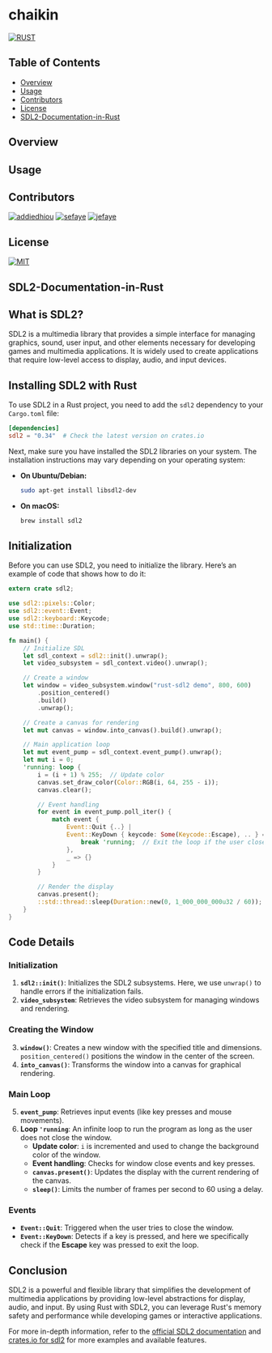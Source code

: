 # chaikin

[![RUST](https://img.shields.io/badge/Rust-black?style=for-the-badge&logo=rust&logoColor=#E57324)](src/main.rs)

## Table of Contents
- [Overview](#overview)
- [Usage](#usage)
- [Contributors](#contributors)
- [License](#license)
- [SDL2-Documentation-in-Rust](#sdl2-documentation-in-rust)



## Overview

## Usage

## Contributors

[![addiedhiou](https://shields.io/badge/addiedhiou-Zone01-blue)](http://learn.zone01dakar.sn/git/addiedhiou)
[![sefaye](https://shields.io/badge/sefaye-Zone01-blue)](http://learn.zone01dakar.sn/git/sefaye)
[![jefaye](https://shields.io/badge/jefaye-Zone01-blue)](http://learn.zone01dakar.sn/git/jefaye)

## License

[![MIT](https://shields.io/badge/License-MIT-yellow)](LICENSE)



## SDL2-Documentation-in-Rust

## What is SDL2?

SDL2 is a multimedia library that provides a simple interface for managing graphics, sound, user input, and other elements necessary for developing games and multimedia applications. It is widely used to create applications that require low-level access to display, audio, and input devices.

## Installing SDL2 with Rust

To use SDL2 in a Rust project, you need to add the `sdl2` dependency to your `Cargo.toml` file:

```toml
[dependencies]
sdl2 = "0.34"  # Check the latest version on crates.io
```

Next, make sure you have installed the SDL2 libraries on your system. The installation instructions may vary depending on your operating system:

- **On Ubuntu/Debian:**
  ```bash
  sudo apt-get install libsdl2-dev
  ```

- **On macOS:**
  ```bash
  brew install sdl2
  ```

## Initialization

Before you can use SDL2, you need to initialize the library. Here’s an example of code that shows how to do it:

```rust
extern crate sdl2;

use sdl2::pixels::Color;
use sdl2::event::Event;
use sdl2::keyboard::Keycode;
use std::time::Duration;

fn main() {
    // Initialize SDL
    let sdl_context = sdl2::init().unwrap();
    let video_subsystem = sdl_context.video().unwrap();

    // Create a window
    let window = video_subsystem.window("rust-sdl2 demo", 800, 600)
        .position_centered()
        .build()
        .unwrap();

    // Create a canvas for rendering
    let mut canvas = window.into_canvas().build().unwrap();

    // Main application loop
    let mut event_pump = sdl_context.event_pump().unwrap();
    let mut i = 0;
    'running: loop {
        i = (i + 1) % 255;  // Update color
        canvas.set_draw_color(Color::RGB(i, 64, 255 - i));
        canvas.clear();

        // Event handling
        for event in event_pump.poll_iter() {
            match event {
                Event::Quit {..} |
                Event::KeyDown { keycode: Some(Keycode::Escape), .. } => {
                    break 'running;  // Exit the loop if the user closes the window or presses Escape
                },
                _ => {}
            }
        }

        // Render the display
        canvas.present();
        ::std::thread::sleep(Duration::new(0, 1_000_000_000u32 / 60));  // Limit to 60 FPS
    }
}
```

## Code Details

### Initialization

1. **`sdl2::init()`**: Initializes the SDL2 subsystems. Here, we use `unwrap()` to handle errors if the initialization fails.
2. **`video_subsystem`**: Retrieves the video subsystem for managing windows and rendering.

### Creating the Window

3. **`window()`**: Creates a new window with the specified title and dimensions. `position_centered()` positions the window in the center of the screen.
4. **`into_canvas()`**: Transforms the window into a canvas for graphical rendering.

### Main Loop

5. **`event_pump`**: Retrieves input events (like key presses and mouse movements).
6. **Loop `'running`**: An infinite loop to run the program as long as the user does not close the window.
   - **Update color**: `i` is incremented and used to change the background color of the window.
   - **Event handling**: Checks for window close events and key presses.
   - **`canvas.present()`**: Updates the display with the current rendering of the canvas.
   - **`sleep()`**: Limits the number of frames per second to 60 using a delay.

### Events

- **`Event::Quit`**: Triggered when the user tries to close the window.
- **`Event::KeyDown`**: Detects if a key is pressed, and here we specifically check if the **Escape** key was pressed to exit the loop.

## Conclusion

SDL2 is a powerful and flexible library that simplifies the development of multimedia applications by providing low-level abstractions for display, audio, and input. By using Rust with SDL2, you can leverage Rust's memory safety and performance while developing games or interactive applications.

For more in-depth information, refer to the [official SDL2 documentation](https://wiki.libsdl.org/) and [crates.io for sdl2](https://crates.io/crates/sdl2) for more examples and available features.
